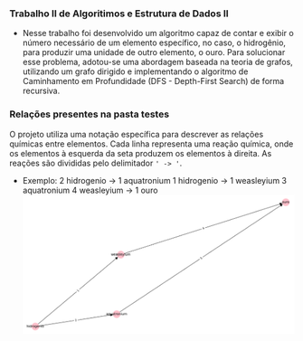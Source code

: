 ### Trabalho II de Algoritimos e Estrutura de Dados II
- Nesse trabalho foi desenvolvido um algoritmo capaz de contar e exibir o número necessário de um elemento específico, no caso, o hidrogênio, 
para produzir uma unidade de outro elemento, o ouro. Para solucionar esse problema, adotou-se uma abordagem baseada na teoria de grafos, utilizando um grafo dirigido e implementando o algoritmo de
Caminhamento em Profundidade (DFS - Depth-First Search) de forma recursiva.

### Relações presentes na pasta testes
O projeto utiliza uma notação específica para descrever as relações químicas entre elementos. Cada linha representa uma reação química, onde os elementos à esquerda da seta produzem os elementos à direita. As reações são divididas pelo delimitador `' -> '`.

- Exemplo:
 2 hidrogenio -> 1 aquatronium
 1 hidrogenio -> 1 weasleyium
 3 aquatronium 4 weasleyium -> 1 ouro
  ![Exemplo](https://github.com/MykellyBarros/CaminhamentoDFS/blob/master/digrafo.png)



